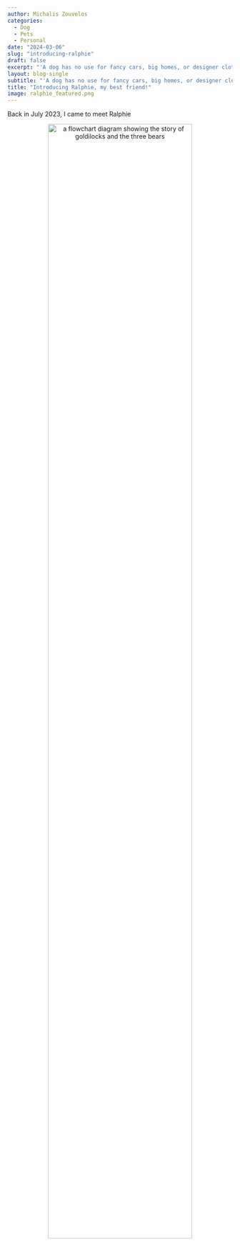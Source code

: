 ```yaml
---
author: Michalis Zouvelos
categories:
  - Dog
  - Pets
  - Personal
date: "2024-03-06"
slug: "introducing-ralphie"
draft: false
excerpt: "'A dog has no use for fancy cars, big homes, or designer clothes. A water log stick will do just fine. A dog doesn't care if your rich or poor, clever or dull, smart or dumb. Give him your heart and he'll give you his.'"
layout: blog-single
subtitle: "'A dog has no use for fancy cars, big homes, or designer clothes. A water log stick will do just fine. A dog doesn't care if your rich or poor, clever or dull, smart or dumb. Give him your heart and he'll give you his.'"
title: "Introducing Ralphie, my best friend!"
image: ralphie_featured.png
---
```


Back in July 2023, I came to meet Ralphie

<p align="center">
<img width = "80%" src="https://raw.githubusercontent.com/nrennie/nrennie.rbind.io/main/content/blog/2023-05-12-introducing-ggflowchart/bears.png" alt="a flowchart diagram showing the story of goldilocks and the three bears">
</p>
